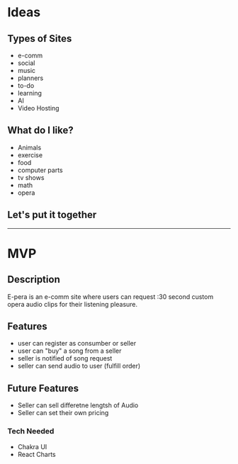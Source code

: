 # Ideas
## Types of Sites
- e-comm
- social
- music
- planners
- to-do
- learning
- AI
- Video Hosting
## What do I like?
- Animals
- exercise
- food
- computer parts
- tv shows
- math
- opera

## Let's put it together
---
# MVP
## Description
E-pera is an e-comm site where users can request :30 second custom opera audio clips for their listening pleasure.
## Features
- user can register as consumber or seller
- user can "buy" a song from a seller
- seller is notified of song request
- seller can send audio to user (fulfill order)
## Future Features
- Seller can sell differetne lengtsh of Audio
- Seller can set their own pricing
### Tech Needed
- Chakra UI
- React Charts
